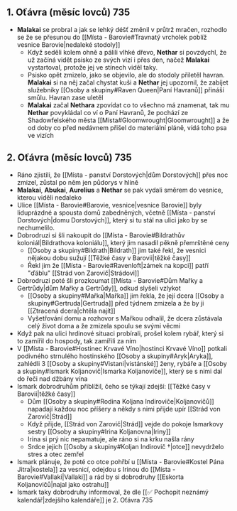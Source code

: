 ## 1. Oťávra (měsíc lovců) 735
- **Malakai** se probral a jak se lehký déšť změnil v průtrž mračen, rozhodlo se že se přesunou do [[Místa - Barovie#Travnatý vrcholek poblíž vesnice Barovie|nedaleké stodoly]]
	- Když seděli kolem ohně a pálili vlhké dřevo, **Nethar** si povzdychl, že už začíná vidět psisko ze svých vizí i přes den, načež **Malakai** vystartoval, protože jej ve stínech viděl taky.
	- Psisko opět zmizelo, jako se objevilo, ale do stodoly přiletěl havran. **Malakai** si na něj začal chystat kuši a **Nethar** jej upozornil, že zabíjet služebníky [[Osoby a skupiny#Raven Queen|Paní Havranů]] přináší smůlu. Havran zase uletěl
	- **Malakai** začal **Nethara** zpovídat co to všechno má znamenat, tak mu **Nethar** povykládal co ví o Paní Havranů, že pochází ze Shadowfelského města [[Místa#Gloomwrought|Gloomwrought]] a že od doby co před nedávnem přišel do materiální pláně, vídá toho psa ve vizích
## 2. Oťávra (měsíc lovců) 735
- Ráno zjistili, že [[Místa - panství Dorstových|dům Dorstových]] přes noc zmizel, zůstal po něm jen půdorys v hlíně
- **Malakai**, **Abukai**, **Aurelius** a **Nethar** se pak vydali směrem do vesnice, kterou viděli nedaleko
- Ulice [[Místa - Barovie#Barovie, vesnice|vesnice Barovie]] byly liduprázdné a spousta domů zabedněných, včetně [[Místa - panství Dorstových|domu Dorstových]], který si tu stál na ulici jako by se nechumelilo.
- Dobrodruzi si šli nakoupit do [[Místa - Barovie#Bildrathův koloniál|Bildrathova koloniálu]], který jim nasadil pěkně přemrštěné ceny
	- [[Osoby a skupiny#Bildrath|Bildrath]] jim také řekl, že vesnici nějakou dobu sužují [[Těžké časy v Barovii|těžké časy]]
	- Řekl jim že [[Místa - Barovie#Ravenloft|zámek na kopci]] patří "ďáblu" [[Strád von Zarovič|Strádovi]]
- Dobrodruzi poté šli prozkoumat [[Místa - Barovie#Dům Mařky a Gertrůdy|dům Mařky a Gertrůdy]], odkud slyšeli vzlykot
	- [[Osoby a skupiny#Mařka|Mařka]] jim řekla, že její dcera [[Osoby a skupiny#Gertruda|Gertruda]] před týdnem zmizela a že by ji [[Ztracená dcera|chtěla najít]]
	- Vyšetřování domu a rozhovor s Mařkou odhalil, že dcera zůstávala celý život doma a že zmizela spoulu se svými věcmi
- Když pak na ulici hrdinové situaci probírali, prošel kolem rybář, který si to zamířil do hospody, tak zamířili za ním
- V [[Místa - Barovie#Hostinec Krvavé Víno|hostinci Krvavé Víno]] potkali podivného strnulého hostinského [[Osoby a skupiny#Aryk|Aryka]], zahlédli 3 [[Osoby a skupiny#Vistani|vistánské]] ženy, rybáře a [[Osoby a skupiny#Ismark Koljanovič|Ismarka Koljanoviče]], který se s nimi dal do řeči nad džbány vína
- Ismark dobrodruhům přiblížil, čeho se týkají zdejší: [[Těžké časy v Barovii|těžké časy]]
	- Dům [[Osoby a skupiny#Rodina Koljana Indiroviče|Koljanovičů]] napadají každou noc příšery a někdy s nimi přijde upír [[Strád von Zarovič|Strád]]
	- Když přijde, [[Strád von Zarovič|Strád]] vejde do pokoje Ismarkovy sestry [[Osoby a skupiny#Irina Koljanovna|Iriny]]
	- Irina si prý nic nepamatuje, ale ráno si na krku našla rány
	- Srdce jejich [[Osoby a skupiny#Koljan Indirovič †|otce]] nevydrželo stres a otec zemřel
- Ismark plánuje, že poté co otce pohřbí u [[Místa - Barovie#Kostel Pána Jitra|kostela]] za vesnicí, odejdou s Irinou do [[Místa - Barovie#Vallaki|Vallaki]] a rád by si dobrodruhy [[Eskorta Koljanovičů|najal jako ostrahu]]
- Ismark taky dobrodruhy informoval, že dle [[✅ Pochopit neznámý kalendář|zdejšího kalendáře]] je 2. Oťávra 735